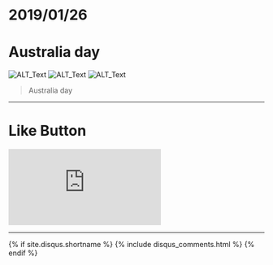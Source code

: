 # 2019/01/26
# Australia day

![ALT_Text](https://s9443112.github.io/github_blog/2019/2019-01-26/IMG_2844.JPG)
![ALT_Text](https://s9443112.github.io/github_blog/2019/2019-01-26/IMG_2846.JPG)
![ALT_Text](https://s9443112.github.io/github_blog/2019/2019-01-26/IMG_2862.JPG)
>Australia day



* * *

# Like Button

<iframe class="lc-margin-top-64 lc-margin-bottom-32 lc-mobile" data-v-b66e9a5a="" frameborder="0" src="https://button.like.co/in/embed/s9443112/button"> </iframe>

* * *

{% if site.disqus.shortname %}
  {% include disqus_comments.html %}
{% endif %}